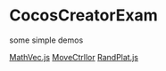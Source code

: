 # CocosCreatorExam
some simple demos

[MathVec.js](https://github.com/Saber2pr/CocosCreatorExam/blob/master/PhysicsAreaMoveTest/assets/script/MathVec.js)
[MoveCtrllor](https://github.com/Saber2pr/CocosCreatorExam/blob/master/PhysicsAreaMoveTest/assets/script/MoveCtrllor.js)
[RandPlat.js](https://github.com/Saber2pr/CocosCreatorExam/blob/master/RandPlat/assets/Script/RandPlat.js)
